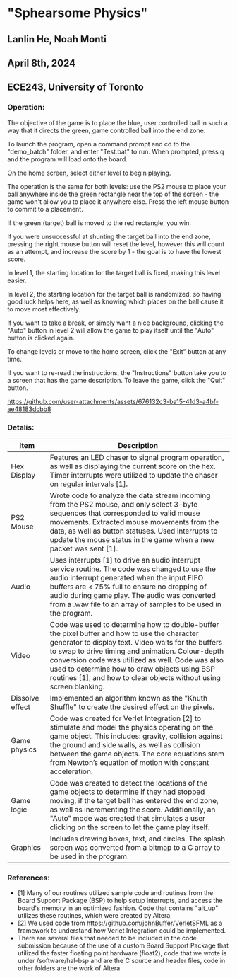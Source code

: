 # "Sphearsome Physics"
## Lanlin He, Noah Monti
## April 8th, 2024 
## ECE243, University of Toronto

### Operation:

The objective of the game is to place the blue, user controlled ball in such a way that it directs the green, game controlled ball into the end zone.

To launch the program, open a command prompt and cd to the "demo_batch" folder, and enter "Test.bat" to run. When prompted, press q and the program will load onto the board.

On the home screen, select either level to begin playing.

The operation is the same for both levels: use the PS2 mouse to place your ball anywhere inside the green rectangle near the top of the screen - the game won't allow you to place it anywhere else. Press the left mouse button to commit to a placement.

If the green (target) ball is moved to the red rectangle, you win.

If you were unsuccessful at shunting the target ball into the end zone, pressing the right mouse button will reset the level, however this will count as an attempt, and increase the score by 1 - the goal is to have the lowest score.

In level 1, the starting location for the target ball is fixed, making this level easier.

In level 2, the starting location for the target ball is randomized, so having good luck helps here, as well as knowing which places on the ball cause it to move most effectively.

If you want to take a break, or simply want a nice background, clicking the "Auto" button in level 2 will allow the game to play itself until the "Auto" button is clicked again.

To change levels or move to the home screen, click the "Exit" button at any time.

If you want to re-read the instructions, the "Instructions" button take you to a screen that has the game description. To leave the game, click the "Quit" button.

https://github.com/user-attachments/assets/676132c3-ba15-41d3-a4bf-ae48183dcbb8

### Detalis:

| Item | Description |
| --- | --- |
| Hex Display | Features an LED chaser to signal program operation, as well as displaying the current score on the hex. Timer interrupts were utilized to update the chaser on regular intervals [1]. |
| PS2 Mouse | Wrote code to analyze the data stream incoming from the PS2 mouse, and only select 3-byte sequences that corresponded to valid mouse movements. Extracted mouse movements from the data, as well as button statuses. Used interrupts to update the mouse status in the game when a new packet was sent [1]. |
| Audio | Uses interrupts [1] to drive an audio interrupt service routine. The code was changed to use the audio interrupt generated when the input FIFO buffers are < 75% full to ensure no dropping of audio during game play. The audio was converted from a .wav file to an array of samples to be used in the program. |
| Video | Code was used to determine how to double-buffer the pixel buffer and how to use the character generator to display text. Video waits for the buffers to swap to drive timing and animation. Colour-depth conversion code was utilized as well. Code was also used to determine how to draw objects using BSP routines [1], and how to clear objects without using screen blanking. |
| Dissolve effect | Implemented an algorithm known as the "Knuth Shuffle" to create the desired effect on the pixels. |
| Game physics | Code was created for Verlet Integration [2] to stimulate and model the physics operating on the game object. This includes: gravity, collision against the ground and side walls, as well as collision between the game objects. The core equations stem from Newton’s equation of motion with constant acceleration. |
| Game logic | Code was created to detect the locations of the game objects to determine if they had stopped moving, if the target ball has entered the end zone, as well as incrementing the score. Additionally, an "Auto" mode was created that simulates a user clicking on the screen to let the game play itself. |
| Graphics | Includes drawing boxes, text, and circles. The splash screen was converted from a bitmap to a C array to be used in the program. |

### References:

- [1] Many of our routines utilized sample code and routines from the Board Support Package (BSP) to help setup interrupts, and access the board's memory in an optimized fashion. Code that contains "alt_up" utilizes these routines, which were created by Altera.
- [2] We used code from https://github.com/johnBuffer/VerletSFML as a framework to understand how Verlet Integration could be implemented.
- There are several files that needed to be included in the code submission because of the use of a custom Board Support Package that utilized the faster floating point hardware (float2), code that we wrote is under /software/hal-bsp and are the C source and header files, code in other folders are the work of Altera.
